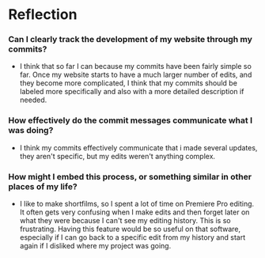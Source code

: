 # Reflection
### Can I clearly track the development of my website through my commits?
- I think that so far I can because my commits have been fairly simple so far. Once my website starts to have a much larger number of edits, and they become more complicated, I think that my commits should be labeled more specifically and also with a more detailed description if needed. 

### How effectively do the commit messages communicate what I was doing?
- I think my commits effectively communicate that i made several updates, they aren't specific, but my edits weren't anything complex. 

### How might I embed this process, or something similar in other places of my life?
- I like to make shortfilms, so I spent a lot of time on Premiere Pro editing. It often gets very confusing when I make edits and then forget later on what they were because I can't see my editing history. This is so frustrating. Having this feature would be so useful on that software, especially if I can go back to a specific edit from my history and start again if I disliked where my project was going. 

